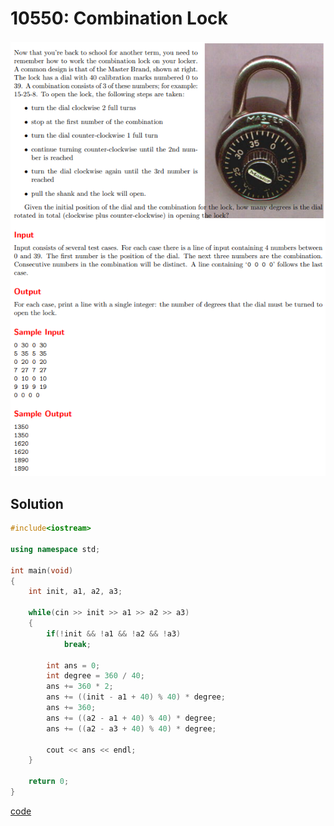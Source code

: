 # 10550: Combination Lock
![10550: Combination Lock](https://github.com/Offliners/UVa-writeup/blob/main/Problem/level1/10550/10550.PNG)

## Solution
```C++
#include<iostream>

using namespace std;

int main(void)
{
	int init, a1, a2, a3;
	
	while(cin >> init >> a1 >> a2 >> a3)
	{
		if(!init && !a1 && !a2 && !a3)
			break;
		
		int ans = 0;
		int degree = 360 / 40;
		ans += 360 * 2;
		ans += ((init - a1 + 40) % 40) * degree;
		ans += 360;
		ans += ((a2 - a1 + 40) % 40) * degree;
		ans += ((a2 - a3 + 40) % 40) * degree;
		
		cout << ans << endl;
	}
	
	return 0;
}
```
[code](10550.cpp)
